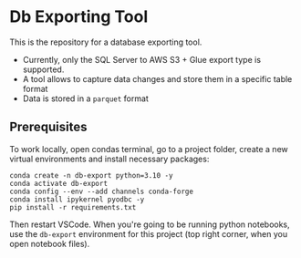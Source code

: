 # Db Exporting Tool
This is the repository for a database exporting tool.
- Currently, only the SQL Server to AWS S3 + Glue export type is supported.
- A tool allows to capture data changes and store them in a specific table format
- Data is stored in a `parquet` format

## Prerequisites
To work locally, open condas terminal, go to a project folder, create a new virtual environments and install necessary packages:

```
conda create -n db-export python=3.10 -y
conda activate db-export
conda config --env --add channels conda-forge
conda install ipykernel pyodbc -y
pip install -r requirements.txt
```

Then restart VSCode. When you're going to be running python notebooks, use the `db-export` environment for this project (top right corner, when you open notebook files).
